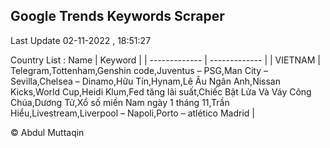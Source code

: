 

## Google Trends Keywords Scraper 
 
Last Update 02-11-2022 , 18:51:27

Country List :
 Name  | Keyword |
| ------------- | ------------- |
| VIETNAM | Telegram,Tottenham,Genshin code,Juventus – PSG,Man City – Sevilla,Chelsea – Dinamo,Hữu Tín,Hynam,Lê Âu Ngân Anh,Nissan Kicks,World Cup,Heidi Klum,Fed tăng lãi suất,Chiếc Bật Lửa Và Váy Công Chúa,Dương Tử,Xổ số miền Nam ngày 1 tháng 11,Trần Hiểu,Livestream,Liverpool – Napoli,Porto – atlético Madrid |



© Abdul Muttaqin 
